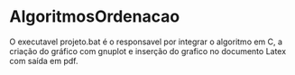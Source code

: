 # AlgoritmosOrdenacao
O executavel projeto.bat é o responsavel por integrar o algoritmo em C, a criação do gráfico com gnuplot e inserção do grafico no documento Latex com saída em pdf.
